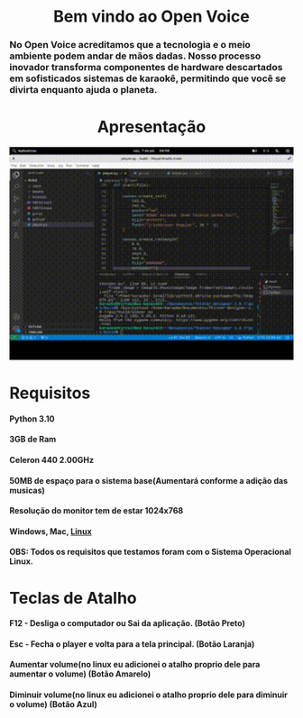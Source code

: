 <h1 align="center">
  Bem vindo ao Open Voice
</h1>

<h3>No Open Voice acreditamos que a tecnologia e o meio ambiente podem andar de mãos dadas. Nosso processo inovador transforma componentes de hardware descartados em sofisticados sistemas de karaokê, permitindo que você se divirta enquanto ajuda o planeta.</h3>

<h1 align="center">
  Apresentação
</h1>

<p align="center">
  <img width="800px" src="testeplayermoldura.gif">
</p>


<h1>Requisitos</h1>
<h4>Python 3.10</h4> 
<h4>3GB de Ram</h4>
<h4>Celeron 440 2.00GHz</h4>
<h4>50MB de espaço para o sistema base(Aumentará conforme a adição das musicas)</h4>
<h4>Resolução do monitor tem de estar 1024x768</h4>
<h4>Windows, Mac, <a href="https://github.com/OpenVoiceForAll/OpenVoice-Karaoke-for-All/tree/main/Linux">Linux</a></h4>
<h4>OBS: Todos os requisitos que testamos foram com o Sistema Operacional Linux.</h4>

<h1>Teclas de Atalho</h1>
<h4>F12 - Desliga o computador ou Sai da aplicação. (Botão Preto)</h4>
<h4>Esc - Fecha o player e volta para a tela principal. (Botão Laranja)</h4>
<h4>Aumentar volume(no linux eu adicionei o atalho proprio dele para aumentar o volume) (Botão Amarelo)</h4>
<h4>Diminuir volume(no linux eu adicionei o atalho proprio dele para diminuir o volume) (Botão Azul)</h4>
